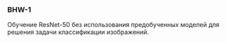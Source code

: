 ### BHW-1

Обучение ResNet-50 без использования предобученных моделей для решения задачи классификации изображений.
